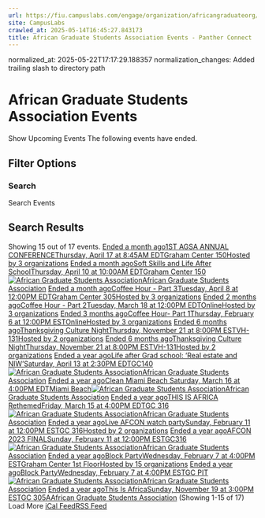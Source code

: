 ```yaml
---
url: https://fiu.campuslabs.com/engage/organization/africangraduateorg/events/?showpastevents=true
site: CampusLabs
crawled_at: 2025-05-14T16:45:27.843173
title: African Graduate Students Association Events - Panther Connect
---
```

normalized_at: 2025-05-22T17:17:29.188357
normalization_changes: Added trailing slash to directory path

# African Graduate Students Association Events
Show Upcoming Events
The following events have ended.
## Filter Options
### Search
Search Events
## Search Results
Showing 15 out of 17 events.
[ Ended a month ago1ST AGSA ANNUAL CONFERENCEThursday, April 17 at 8:45AM EDTGraham Center 150Hosted by 3 organizations](https://fiu.campuslabs.com/engage/event/11176652)
[ Ended a month agoSoft Skills and Life After SchoolThursday, April 10 at 10:00AM EDTGraham Center 150![African Graduate Students Association](https://se-images.campuslabs.com/clink/images/4f1c34f5-4222-4839-9b7b-8dec293b3fc328e0e944-6edd-48c3-b7c8-70c099a70ca1.png?preset=small-sq)African Graduate Students Association](https://fiu.campuslabs.com/engage/event/11177003)
[ Ended a month agoCoffee Hour - Part 3Tuesday, April 8 at 12:00PM EDTGraham Center 305Hosted by 3 organizations](https://fiu.campuslabs.com/engage/event/10787110)
[ Ended 2 months agoCoffee Hour - Part 2Tuesday, March 18 at 12:00PM EDTOnlineHosted by 3 organizations](https://fiu.campuslabs.com/engage/event/10787092)
[ Ended 3 months agoCoffee Hour- Part 1Thursday, February 6 at 12:00PM ESTOnlineHosted by 3 organizations](https://fiu.campuslabs.com/engage/event/10787026)
[ Ended 6 months agoThanksgiving Culture NightThursday, November 21 at 8:00PM ESTVH-131Hosted by 2 organizations](https://fiu.campuslabs.com/engage/event/10719614)
[ Ended 6 months agoThanksgiving Culture NightThursday, November 21 at 8:00PM ESTVH-131Hosted by 2 organizations](https://fiu.campuslabs.com/engage/event/10719613)
[ Ended a year agoLife after Grad school: ‘Real estate and NIW’Saturday, April 13 at 2:30PM EDTGC140![African Graduate Students Association](https://se-images.campuslabs.com/clink/images/4f1c34f5-4222-4839-9b7b-8dec293b3fc328e0e944-6edd-48c3-b7c8-70c099a70ca1.png?preset=small-sq)African Graduate Students Association](https://fiu.campuslabs.com/engage/event/10030568)
[ Ended a year agoClean Miami Beach Saturday, March 16 at 4:00PM EDTMiami Beach![African Graduate Students Association](https://se-images.campuslabs.com/clink/images/4f1c34f5-4222-4839-9b7b-8dec293b3fc328e0e944-6edd-48c3-b7c8-70c099a70ca1.png?preset=small-sq)African Graduate Students Association](https://fiu.campuslabs.com/engage/event/10007076)
[ Ended a year agoTHIS IS AFRICA RethemedFriday, March 15 at 4:00PM EDTGC 316![African Graduate Students Association](https://se-images.campuslabs.com/clink/images/4f1c34f5-4222-4839-9b7b-8dec293b3fc328e0e944-6edd-48c3-b7c8-70c099a70ca1.png?preset=small-sq)African Graduate Students Association](https://fiu.campuslabs.com/engage/event/9942507)
[ Ended a year agoLive AFCON watch partySunday, February 11 at 12:00PM ESTGC 316Hosted by 2 organizations](https://fiu.campuslabs.com/engage/event/9900326)
[ Ended a year agoAFCON 2023 FINALSunday, February 11 at 12:00PM ESTGC316![African Graduate Students Association](https://se-images.campuslabs.com/clink/images/4f1c34f5-4222-4839-9b7b-8dec293b3fc328e0e944-6edd-48c3-b7c8-70c099a70ca1.png?preset=small-sq)African Graduate Students Association](https://fiu.campuslabs.com/engage/event/9883009)
[ Ended a year agoBlock PartyWednesday, February 7 at 4:00PM ESTGraham Center 1st FloorHosted by 15 organizations](https://fiu.campuslabs.com/engage/event/9594732)
[ Ended a year agoBlock PartyWednesday, February 7 at 4:00PM ESTGC PIT![African Graduate Students Association](https://se-images.campuslabs.com/clink/images/4f1c34f5-4222-4839-9b7b-8dec293b3fc328e0e944-6edd-48c3-b7c8-70c099a70ca1.png?preset=small-sq)African Graduate Students Association](https://fiu.campuslabs.com/engage/event/9834463)
[ Ended a year agoThis Is AfricaSunday, November 19 at 3:00PM ESTGC 305AAfrican Graduate Students Association](https://fiu.campuslabs.com/engage/event/9591724)
(Showing 1-15 of 17) 
Load More
[iCal Feed](https://fiu.campuslabs.com/engage/organization/africangraduateorg/events.ics)[RSS Feed](https://fiu.campuslabs.com/engage/organization/africangraduateorg/events.rss)
